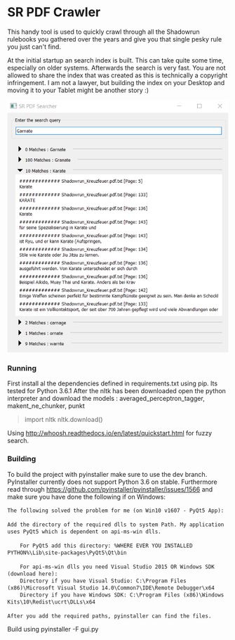 
# SR PDF Crawler
This handy tool is used to quickly crawl through all the Shadowrun rulebooks you gathered over the years and give you that single pesky rule you just can't find.

At the initial startup an search index is built. This can take quite some time, especially on older systems. Afterwards the search is very fast.
You are not allowed to share the index that was created as this is technically a copyright infringement. I am not a lawyer, but building the index on your Desktop and moving it to your Tablet might be another story :)

![Screenshot of the first Release](screen.png)

### Running
First install al the dependencies defined in requirements.txt using pip. Its tested for Python 3.6.1
After the nltk has been downloaded open the python interpreter and download the models : averaged_perceptron_tagger, makent_ne_chunker, punkt

> import nltk
> nltk.download()

Using http://whoosh.readthedocs.io/en/latest/quickstart.html for fuzzy search.

### Building

To build the project with pyinstaller make sure to use the dev branch. PyInstaller currently does not support Python 3.6 on stable.
Furthermore read through https://github.com/pyinstaller/pyinstaller/issues/1566 and make sure you have done the following if on Windows:

    The following solved the problem for me (on Win10 v1607 - PyQt5 App):

    Add the directory of the required dlls to system Path. My application uses PyQt5 which is dependent on api-ms-win dlls.

        For PyQt5 add this directory: %WHERE EVER YOU INSTALLED PYTHON%\Lib\site-packages\PyQt5\Qt\bin

        For api-ms-win dlls you need Visual Studio 2015 OR Windows SDK (download here):
        Directory if you have Visual Studio: C:\Program Files (x86)\Microsoft Visual Studio 14.0\Common7\IDE\Remote Debugger\x64
        Directory if you have Windows SDK: C:\Program Files (x86)\Windows Kits\10\Redist\ucrt\DLLs\x64

    After you add the required paths, pyinstaller can find the files.
   
Build using pyinstaller -F gui.py
